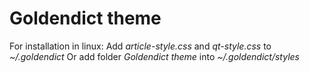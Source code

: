# Goldendict theme
For installation in linux:
Add *article-style.css* and *qt-style.css* to *~/.goldendict*
Or add folder *Goldendict theme* into *~/.goldendict/styles*
